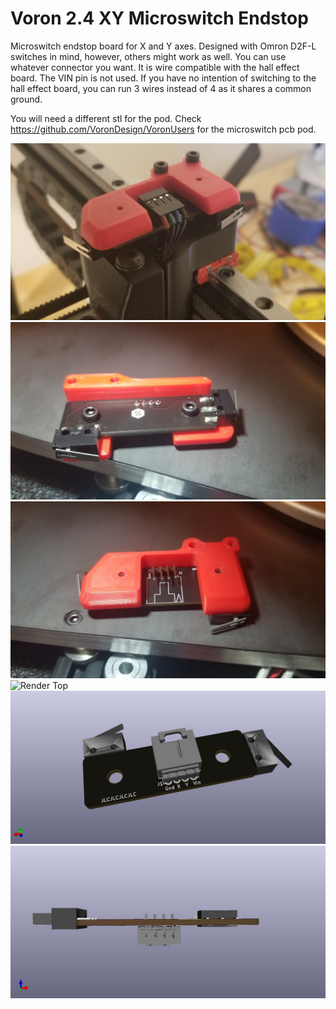 # Voron 2.4 XY Microswitch Endstop
Microswitch endstop board for X and Y axes. Designed with Omron D2F-L switches in mind, however, others might work as well. You can use whatever connector you want. It is wire compatible with the hall effect board. The VIN pin is not used. If you have no intention of switching to the hall effect board, you can run 3 wires instead of 4 as it shares a common ground.

You will need a different stl for the pod.
Check https://github.com/VoronDesign/VoronUsers for the microswitch pcb pod.

![Installed](Images/picture2.jpg?raw=true "Installed")
![Mounted 1](Images/picture1.jpg?raw=true "Mounted 2")
![Mounted 2](Images/picture3.jpg?raw=true "Mounted 3")
![Render Top](Images/render_top.jp?raw=true "Render Top")
![Render Back](Images/render_back.jpg?raw=true "Render Back")
![Render Bottom](Images/render_bottom.jpg?raw=true "Render Bottom")

